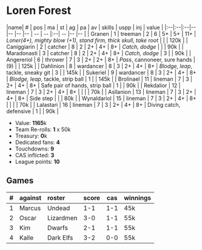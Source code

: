 # Loren Forest
|name| # | pos | ma | st | ag | pa | av | skills | uspp | inj | value | 
|:--|:--|:--|-- |--  |--  |-- | -- | -- |:--| -- |--  |-- | 
| Granen | 1 | treeman | 2 | 6 | 5+ | 5+ | 11+ | *Loner(4+), mighty blow (+1), stand firm, thick skull, take root* |  |  | 120k |
| Caniggiarin | 2 | catcher | 8 | 2 | 2+ | 4+ | 8+ | *Catch, dodge* |  |  | 90k |
| Maradonasti | 3 | catcher | 8 | 2 | 2+ | 4+ | 8+ | *Catch, dodge* | 3 |  | 90k |
| Angereriol | 6 | thrower | 7 | 3 | 2+ | 2+ | 8+ | *Pass*, cannoneer, sure hands | (9) |  | 125k |
| Dahlinion | 8 | wardancer | 8 | 3 | 2+ | 4+ | 8+ | *Blodge, leap*, tackle, sneaky git | 3 |  | 145k |
| Sukeriel | 9 | wardancer | 8 | 3 | 2+ | 4+ | 8+ | *Blodge, leap*, tackle, strip ball | 1 |  | 145k |
| Brolinael | 11 | lineman | 7 | 3 | 2+ | 4+ | 8+ | Safe pair of hands, strip ball | 1 |  | 90k |
| Rekdalior | 12 | lineman | 7 | 3 | 2+ | 4+ | 8+ | |   |  | 70k |
| Asllanion | 13 | lineman | 7 | 3 | 2+ | 4+ | 8+ | Side step |  |  | 80k |
| Wynaldariol | 15 | lineman | 7 | 3 | 2+ | 4+ | 8+ |  |   |  | 70k |
| Lalastari | 16 | lineman | 7 | 3 | 2+ | 4+ | 8+ | Diving catch, defensive | 1 |  | 90k |


* Value: **1165**k
* Team Re-rolls: **1** x 50k
* Treasury: **0**k
* Dedicated fans: **4**
* Touchdowns: **9**
* CAS inflicted: **3**
* League points: **10**

## Games
| # | against | roster | score | cas | winnings | 
|:--|:--|:--|-- |--  | --  | 
|1 | Marcus | Undead  | 1-1 | 1-1 | 45k |
|2 | Oscar | Lizardmen  | 3-0 | 1-1 | 55k |
|3 | Kim | Dwarfs  | 2-1 | 1-1 | 55k |
|4 | Kalle | Dark Elfs  | 3-2 | 0-0 | 55k |
